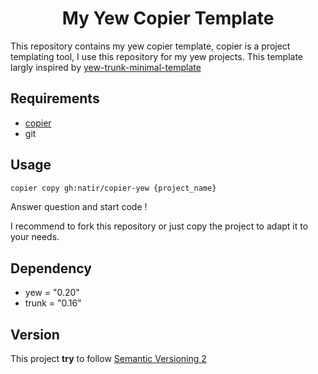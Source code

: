 <h1 align="center">My Yew Copier Template</h1>

This repository contains my yew copier template, copier is a project templating tool, I use this repository for my yew projects. This template largly inspired by [yew-trunk-minimal-template](https://github.com/yewstack/yew-trunk-minimal-template)

## Requirements

- [copier](https://copier.readthedocs.io/en/stable/)
- git

## Usage

```bash
copier copy gh:natir/copier-yew {project_name}
```

Answer question and start code !

I recommend to fork this repository or just copy the project to adapt it to your needs.

## Dependency

- yew   = "0.20"
- trunk = "0.16"

## Version

This project **try** to follow [Semantic Versioning 2](https://semver.org/)
